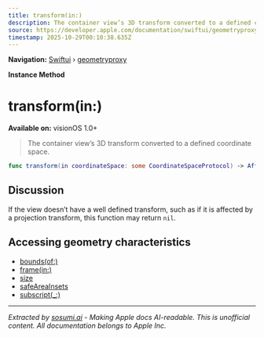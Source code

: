 ```yaml
---
title: transform(in:)
description: The container view’s 3D transform converted to a defined coordinate space.
source: https://developer.apple.com/documentation/swiftui/geometryproxy/transform(in:)
timestamp: 2025-10-29T00:10:38.635Z
---
```


**Navigation:** [Swiftui](/documentation/swiftui) › [geometryproxy](/documentation/swiftui/geometryproxy)

**Instance Method**

# transform(in:)

**Available on:** visionOS 1.0+

> The container view’s 3D transform converted to a defined coordinate space.

```swift
func transform(in coordinateSpace: some CoordinateSpaceProtocol) -> AffineTransform3D?
```

## Discussion

If the view doesn’t have a well defined transform, such as if it is affected by a projection transform, this function may return `nil`.

## Accessing geometry characteristics

- [bounds(of:)](/documentation/swiftui/geometryproxy/bounds(of:))
- [frame(in:)](/documentation/swiftui/geometryproxy/frame(in:))
- [size](/documentation/swiftui/geometryproxy/size)
- [safeAreaInsets](/documentation/swiftui/geometryproxy/safeareainsets)
- [subscript(_:)](/documentation/swiftui/geometryproxy/subscript(_:))

---

*Extracted by [sosumi.ai](https://sosumi.ai) - Making Apple docs AI-readable.*
*This is unofficial content. All documentation belongs to Apple Inc.*
